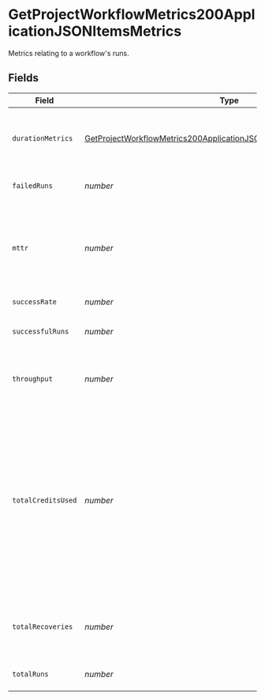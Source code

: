 # GetProjectWorkflowMetrics200ApplicationJSONItemsMetrics

Metrics relating to a workflow's runs.


## Fields

| Field                                                                                                                                                                             | Type                                                                                                                                                                              | Required                                                                                                                                                                          | Description                                                                                                                                                                       |
| --------------------------------------------------------------------------------------------------------------------------------------------------------------------------------- | --------------------------------------------------------------------------------------------------------------------------------------------------------------------------------- | --------------------------------------------------------------------------------------------------------------------------------------------------------------------------------- | --------------------------------------------------------------------------------------------------------------------------------------------------------------------------------- |
| `durationMetrics`                                                                                                                                                                 | [GetProjectWorkflowMetrics200ApplicationJSONItemsMetricsDurationMetrics](../../models/operations/getprojectworkflowmetrics200applicationjsonitemsmetricsdurationmetrics.md)       | :heavy_check_mark:                                                                                                                                                                | Metrics relating to the duration of runs for a workflow.                                                                                                                          |
| `failedRuns`                                                                                                                                                                      | *number*                                                                                                                                                                          | :heavy_check_mark:                                                                                                                                                                | The number of failed runs.                                                                                                                                                        |
| `mttr`                                                                                                                                                                            | *number*                                                                                                                                                                          | :heavy_check_mark:                                                                                                                                                                | The mean time to recovery (mean time between failures and their next success) in seconds.                                                                                         |
| `successRate`                                                                                                                                                                     | *number*                                                                                                                                                                          | :heavy_check_mark:                                                                                                                                                                | N/A                                                                                                                                                                               |
| `successfulRuns`                                                                                                                                                                  | *number*                                                                                                                                                                          | :heavy_check_mark:                                                                                                                                                                | The number of successful runs.                                                                                                                                                    |
| `throughput`                                                                                                                                                                      | *number*                                                                                                                                                                          | :heavy_check_mark:                                                                                                                                                                | The average number of runs per day.                                                                                                                                               |
| `totalCreditsUsed`                                                                                                                                                                | *number*                                                                                                                                                                          | :heavy_check_mark:                                                                                                                                                                | The total credits consumed by the workflow in the aggregation window. Note that Insights is not a real time financial reporting tool and should not be used for credit reporting. |
| `totalRecoveries`                                                                                                                                                                 | *number*                                                                                                                                                                          | :heavy_check_mark:                                                                                                                                                                | The number of recovered workflow executions per day.                                                                                                                              |
| `totalRuns`                                                                                                                                                                       | *number*                                                                                                                                                                          | :heavy_check_mark:                                                                                                                                                                | The total number of runs.                                                                                                                                                         |